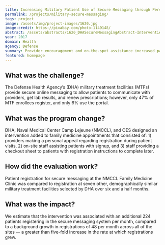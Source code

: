 ```yaml
---
title: Increasing Military Patient Use of Secure Messaging through Personal Appeal and Assistance
permalink: /projects/military-secure-messaging/
tags: project
image: /assets/img/project-images/1620.jpg 
image-credit: https://pixabay.com/photo-1149148/
abstract: /assets/abstracts/1620_DHASecureMessagingAbstract-Intervention1.pdf
year: 2017 
domain: Health 
agency: Defense 
summary: Provider encouragement and on-the-spot assistance increased patient registrations for secure messaging
featured: homepage
---
```

## What was the challenge?

The Defense Health Agency’s (DHA) military treatment facilities (MTFs) provide secure online messaging to allow patients to communicate with providers, get lab results, and renew prescriptions; however, only 47% of MTF enrollees register, and only 6% use the portal.

## What was the program change?

DHA, Naval Medical Center Camp Lejeune (NMCCL), and OES designed an intervention added to family medicine appointments that consisted of: 1) providers making a personal appeal regarding registration during patient visits, 2) on-site staff assisting patients with signup, and 3) staff providing a checkout sheet to patients with registration instructions to complete later.

## How did the evaluation work?

Patient registration for secure messaging at the NMCCL Family Medicine Clinic was compared to registration at seven other, demographically similar military treatment facilities selected by DHA over six and a half months.


## What was the impact?

We estimate that the intervention was associated with an additional 224 patients registering in the secure messaging system per month, compared to a background growth in registrations of 48 per month across all of the sites — a greater than five-fold increase in the rate at which registrations grew.

